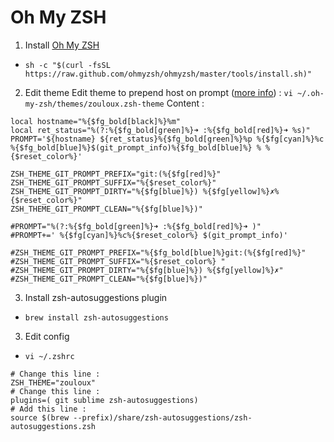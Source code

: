 # Oh My ZSH


1. Install [Oh My ZSH](https://ohmyz.sh/)
- `sh -c "$(curl -fsSL https://raw.github.com/ohmyzsh/ohmyzsh/master/tools/install.sh)"`

2. Edit theme
Edit theme to prepend host on prompt ([more info](https://stackoverflow.com/questions/24682876/change-oh-my-zsh-theme-when-ssh-is-run/50356080)) :
`vi ~/.oh-my-zsh/themes/zouloux.zsh-theme`
Content :
```
local hostname="%{$fg_bold[black]%}%m"
local ret_status="%(?:%{$fg_bold[green]%}➜ :%{$fg_bold[red]%}➜ %s)"
PROMPT='${hostname} ${ret_status}%{$fg_bold[green]%}%p %{$fg[cyan]%}%c %{$fg_bold[blue]%}$(git_prompt_info)%{$fg_bold[blue]%} % %{$reset_color%}'

ZSH_THEME_GIT_PROMPT_PREFIX="git:(%{$fg[red]%}"
ZSH_THEME_GIT_PROMPT_SUFFIX="%{$reset_color%}"
ZSH_THEME_GIT_PROMPT_DIRTY="%{$fg[blue]%}) %{$fg[yellow]%}✗%{$reset_color%}"
ZSH_THEME_GIT_PROMPT_CLEAN="%{$fg[blue]%})"

#PROMPT="%(?:%{$fg_bold[green]%}➜ :%{$fg_bold[red]%}➜ )"
#PROMPT+=' %{$fg[cyan]%}%c%{$reset_color%} $(git_prompt_info)'

#ZSH_THEME_GIT_PROMPT_PREFIX="%{$fg_bold[blue]%}git:(%{$fg[red]%}"
#ZSH_THEME_GIT_PROMPT_SUFFIX="%{$reset_color%} "
#ZSH_THEME_GIT_PROMPT_DIRTY="%{$fg[blue]%}) %{$fg[yellow]%}✗"
#ZSH_THEME_GIT_PROMPT_CLEAN="%{$fg[blue]%})"
```
3. Install zsh-autosuggestions plugin

- `brew install zsh-autosuggestions`

3. Edit config

- `vi ~/.zshrc`

```
# Change this line :
ZSH_THEME="zouloux"
# Change this line :
plugins=( git sublime zsh-autosuggestions)
# Add this line :
source $(brew --prefix)/share/zsh-autosuggestions/zsh-autosuggestions.zsh
```


